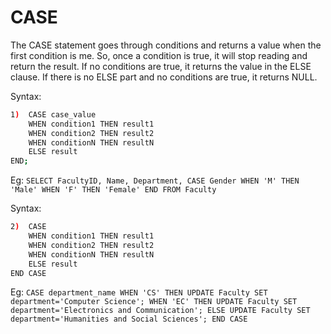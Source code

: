 # CASE

The CASE statement goes through conditions and returns a value when the first condition is me.
So, once a condition is true, it will stop reading and return the result. If no conditions are true, it returns the value in the ELSE clause. 
If there is no ELSE part and no conditions are true, it returns NULL.

Syntax:
``` sh
1)	CASE case_value
    WHEN condition1 THEN result1
    WHEN condition2 THEN result2
    WHEN conditionN THEN resultN
    ELSE result
END;
``` 

Eg:
` SELECT FacultyID, Name, Department,
  CASE Gender
  WHEN 'M' THEN 'Male'
  WHEN 'F' THEN 'Female'
  END
 FROM Faculty  `

Syntax:
``` sh
2)	CASE
    WHEN condition1 THEN result1
    WHEN condition2 THEN result2
    WHEN conditionN THEN resultN
    ELSE result
END CASE
``` 

Eg:
` CASE department_name
  WHEN 'CS'
 THEN UPDATE Faculty SET
   department='Computer Science';
  WHEN 'EC'
 THEN UPDATE Faculty SET
  department='Electronics and Communication';
  ELSE UPDATE Faculty SET
 department='Humanities and Social Sciences';
 END CASE  `
